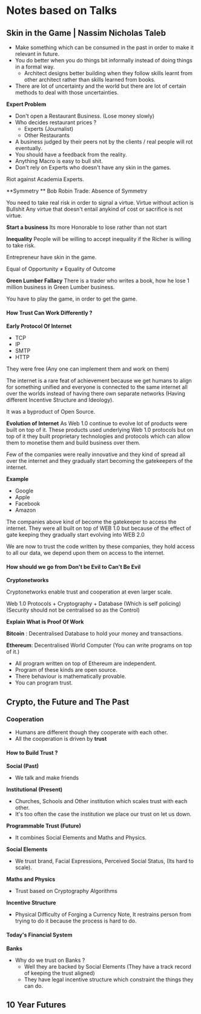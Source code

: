 # Notes based on Talks

## Skin in the Game | Nassim Nicholas Taleb

- Make something which can be consumed in the past in order to make it relevant in future. 
- You do better when you do things bit informally instead of doing things in a formal way.
    - Architect designs better building when they follow skills learnt from other architect rather than skills learned from books.
- There are lot of uncertainty and the world but there are lot of certain methods to deal with those uncertainties. 

**Expert Problem**
- Don't open a Restaurant Business. (Lose money slowly)
- Who decides restaurant prices ?
    - Experts (Journalist)
    - Other Restaurants
- A business judged by their peers not by the clients / real people will rot eventually.
- You should have a feedback from the reality. 
- Anything Macro is easy to bull shit.
- Don't rely on Experts who doesn't have any skin in the games.

Riot against Academia Experts. 

**Symmetry ** 
Bob Robin Trade: Absence of Symmetry 

You need to take real risk in order to signal a virtue.
Virtue without action is Bullshit
Any virtue that doesn't entail anykind of cost or sacrifice is not virtue.

**Start a business**
Its more Honorable to lose rather than not start

**Inequality**
People will be willing to accept inequality if the Richer is willing to take risk. 

Entrepreneur have skin in the game. 

Equal of Opportunity ≠ Equality of Outcome 

**Green Lumber Fallacy**
There is a trader who writes a book, how he lose 1 million business in Green Lumber business. 

You have to play the game, in order to get the game. 


#### How Trust Can Work Differently ?
 
 **Early Protocol Of Internet**
 - TCP
 - IP
 - SMTP
 - HTTP

They were free (Any one can implement them and work on them)

 The internet is a rare feat of achievement because we get humans to align for something unified and everyone is connected to the same internet all over the worlds instead of having there own separate networks (Having different Incentive Structure and Ideology).
 
 It was a byproduct of Open Source.
 
 **Evolution of Internet**
 As Web 1.0 continue to evolve lot of products were built on top of it.
 These products used underlying Web 1.0 protocols but on top of it they built proprietary technologies and protocols which can allow them to monetise them and build business over them.
 
 Few of the companies were really innovative and they kind of spread all over the internet and they gradually start becoming the gatekeepers of the internet.
 
 **Example**
 - Google
 - Apple
 - Facebook
 - Amazon

The companies above kind of become the gatekeeper to access the internet.
They were all built on top of WEB 1.0 but because of the effect of gate keeping they gradually start evolving into WEB 2.0

We are now to trust the code written by these companies, they hold access to all our data, we depend upon them on access to the internet.  

#### How should we go from Don't be Evil to Can't Be Evil

**Cryptonetworks**

Cryptonetworks enable trust and cooperation at even larger scale.
 
Web 1.0 Protocols + Cryptography + Database (Which is self policing) (Security should not be centralised so as the Control)

**Explain What is Proof Of Work**

**Bitcoin** : Decentralised Database to hold your money and transactions.

**Ethereum**: Decentralised World Computer (You can write programs on top of it.)
 - All program written on top of Ethereum are independent. 
 - Program of these kinds are open source. 
 - There behaviour is mathematically provable. 
 - You can program trust.


 
 

## Crypto, the Future and The Past

### Cooperation 
- Humans are different though they cooperate with each other. 
- All the cooperation is driven by **trust**

#### How to Build Trust ?

**Social (Past)**
- We talk and make friends

**Institutional (Present)**
- Churches, Schools and Other institution which scales trust with each other.
- It's too often the case the institution we place our trust on let us down. 

**Programmable Trust (Future)**
- It combines Social Elements and Maths and Physics.

**Social Elements**
- We trust brand, Facial Expressions, Perceived Social Status, (Its hard to scale).

**Maths and Physics**
- Trust based on Cryptography Algorithms

**Incentive Structure**
- Physical Difficulty of Forging a Currency Note, It restrains person from trying to do it because the process is hard to do. 

#### Today's Financial System
**Banks** 
- Why do we trust on Banks ?
    - Well they are backed by Social Elements (They have a track record of keeping the trust aligned)
    - They have legal incentive structure which constraint the things they can do.


## 10 Year Futures
